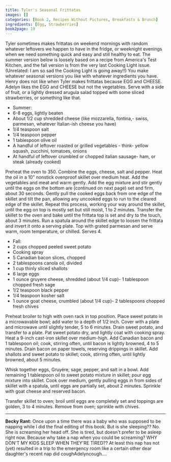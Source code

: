 ```yaml
---
title: Tyler's Seasonal Frittatas
images: []
categories: [Book 2, Recipes Without Pictures, Breakfasts & Brunch]
ingredients: [Egg, Strawberries]
book2page: 19
---
```


Tyler sometimes makes frittatas on weekend mornings with random whatever leftovers we happen to have in the fridge, or weeknight evenings when we need something quick and easy and still healthy to eat. The summer version below is loosely based on a recipe from America's Test Kitchen, and the fall version is from the very last Cooking Light issue. (Unrelated: I am so sad the Cooking Light is going away!!) You make whatever seasonal versions you like with whatever ingredients you have. Henry does not like when Tyler makes frittatas because EGG and CHEESE. Adelyn likes the EGG and CHEESE but not the vegetables. Serve with a side of fruit, or a lightly dressed arugula salad topped with some sliced strawberries, or something like that. 

- Summer:
- 6-8 eggs, lightly beaten
- About 1/2 cup shredded cheese (like mozzarella, fontina,- swiss, parmesan, whatever Italian-ish cheese you have)
- 1/4 teaspoon salt
- 1/4 teaspoon pepper
- 1 tablespoon olive oil
- A handful of leftover roasted or grilled vegetables - think- yellow squash, zucchini, tomatoes, onions
- At handful of leftover crumbled or chopped italian sausage- ham, or steak (already cooked)

Preheat the oven to 350. Combine the eggs, cheese, salt and pepper. Heat the oil in a 10" nonstick ovenproof skillet over medium heat. Add the vegetables and meat and warm gently. Add the egg mixture and stir gently until the eggs on the bottom are (continued on next page)
set and firm, about 30 seconds. Gently pull the cooked eggs back from one edge of the skillet and tilt the pan, allowing any uncooked eggs to run to the cleared edge of the skillet. Repeat this process, working your way around the skillet, until the egg on top is mostly set but still moist, 1 to 2 minutes. Transfer the skillet to the oven and bake until the frittata top is set and dry to the touch, about 3 minutes. Run a spatula around the skillet edge to loosen the frittata and invert it onto a serving plate. Top with grated parmesan and serve warm, room temperature, or chilled. Serves 4. 

- Fall:
- 2 cups chopped peeled sweet potato
- Cooking spray
- 5 Canadian bacon slices, chopped
- 2 tablespoons canola oil, divided
- 1 cup thinly sliced shallots
- 6 large eggs
- 1 ounce gruyere cheese, shredded (about 1/4 cup)- 1 tablespoon chopped fresh sage
- 1/2 teaspoon black pepper
- 1/4 teaspoon kosher salt
- 1 ounce goat cheese, crumbled (about 1/4 cup)- 2 tablespoons chopped fresh chives

Preheat broiler to high with oven rack in top position. Place sweet potato in a microwavable bowl; add water to a depth of 1/2 inch. Cover with a plate and microwave until slightly tender, 5 to 6 minutes. Drain sweet potato, and transfer to a plate. Pat sweet potato dry, and lightly coat with cooking spray.
Heat a 9-inch cast-iron skillet over medium-high. Add Canadian bacon and 1 tablespoon oil; cook, stirring often, until bacon is lightly browned, 4 to 5 minutes. Drain bacon on paper towels, reserving drippings in skillet. Add shallots and sweet potato to skillet; cook, stirring often, until lightly browned, about 5 minutes. 

Whisk together eggs, Gruyére, sage, pepper, and salt in a bowl. Add remaining 1 tablespoon oil to sweet potato mixture in skillet; pour egg mixture into skillet. Cook over medium, gently pulling eggs in from sides of skillet with a spatula, until eggs are partially set, about 2 minutes. Sprinkle with goat cheese and reserved bacon. 

Transfer skillet to oven; broil until eggs are completely set and toppings are golden, 3 to 4 minutes. Remove from oven; sprinkle with chives. 

----
**Becky Rant:**
Once upon a time there was a baby who was supposed to be napping while I did the final editing of this book. But is she sleeping?? No. She is screaming her head off. She is tired, but doesn't prefer to be asleep right now. Because why take a nap when you could be screaming? WHY DON'T MY KIDS SLEEP WHEN THEY'RE TIRED?? 
At least this nap has not (yet) resulted in a trip to the emergency room like a certain other dear daughter's recent nap did coughAdelyncough....
